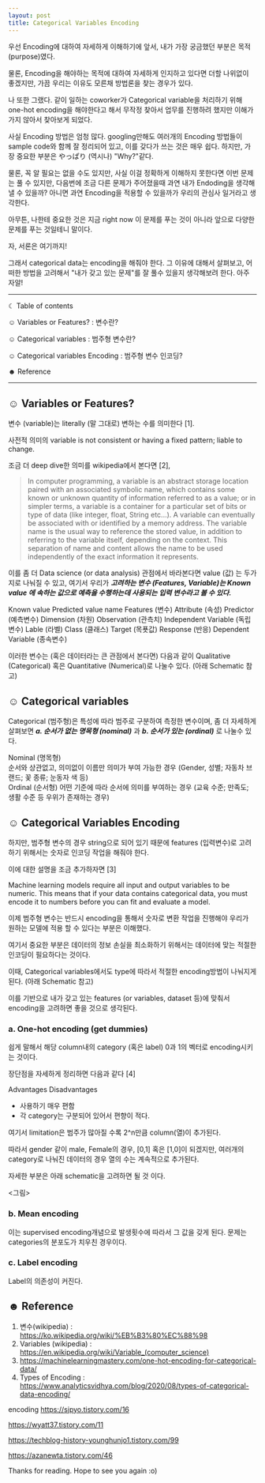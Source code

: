 ```yaml
---
layout: post
title: Categorical Variables Encoding
---
```


우선 Encoding에 대하여 자세하게 이해하기에 앞서, 내가 가장 궁금했던 부분은 목적 (purpose)였다. 

물론, Encoding을 해야하는 목적에 대하여 자세하게 인지하고 있다면 더할 나위없이 좋겠지만, 가끔 우리는 이유도 모른채 방법론을 찾는 경우가 있다.

나 또한 그랬다. 같이 일하는 coworker가 Categorical variable을 처리하기 위해 one-hot encoding을 해야한다고 해서 무작정 찾아서 업무를 진행하려 했지만 이해가 가지 않아서 찾아보게 되었다. 


사실 Encoding 방법은 엄청 많다. googling만해도 여러개의 Encoding 방법들이 sample code와 함께 잘 정리되어 있고, 이를 갖다가 쓰는 것은 매우 쉽다. 하지만, 가장 중요한 부분은 やっぱり (역시나) "Why?"같다. 

물론, 꼭 알 필요는 없을 수도 있지만, 사실 이걸 정확하게 이해하지 못한다면 이번 문제는 풀 수 있지만, 다음번에 조금 다른 문제가 주어졌을때 과연 내가 Endoding을 생각해 낼 수 있을까? 아니면 과연 Encoding을 적용할 수 있을까가 우리의 관심사 일거라고 생각한다. 

아무튼, 나한테 중요한 것은 지금 right now 이 문제를 푸는 것이 아니라 앞으로 다양한 문제를 푸는 것일테니 말이다.

자, 서론은 여기까지!



그래서 categorical data는 encoding을 해줘야 한다. 그 이유에 대해서 살펴보고, 어떠한 방법을 고려해서 "내가 갖고 있는 문제"를 잘 풀수 있을지 생각해보려 한다. 아주 자알!



-----------------------------------------------------------------------

☾ Table of contents

☺︎ Variables or Features? : 변수란?

☺︎ Categorical variables : 범주형 변수란?

☺︎ Categorical variables Encoding : 범주형 변수 인코딩?

☻ Reference 

-----------------------------------------------------------------------

## ☺︎ Variables or Features?
변수 (variable)는 literally (말 그대로) 변하는 수를 의미한다 [1]. 

사전적 의미의 variable is not consistent or having a fixed pattern; liable to change.

조금 더 deep dive한 의미를 wikipedia에서 본다면 [2], 

> In computer programming, a variable is an abstract storage location paired with an associated symbolic name, which contains some known or unknown quantity of information referred to as a value; or in simpler terms, a variable is a container for a particular set of bits or type of data (like integer, float, String etc...). A variable can eventually be associated with or identified by a memory address. The variable name is the usual way to reference the stored value, in addition to referring to the variable itself, depending on the context. This separation of name and content allows the name to be used independently of the exact information it represents.


이를 좀 더 Data science (or data analysis) 관점에서 바라본다면 value (값) 는 두가지로 나눠질 수 있고, 여기서 우리가 ***고려하는 변수 (Features, Variable)는 Known value 에 속하는 값으로 예측을 수행하는데 사용되는 입력 변수라고 볼 수 있다.*** 



Known value	Predicted value
name	Features (변수)
Attribute (속성)
Predictor (예측변수)
Dimension (차원)
Observation (관측치)
Independent Variable (독립변수)	Lable (라벨)
Class (클래스)
Target (목푯값)
Response (반응)
Dependent Variable (종속변수) 


이러한 변수는 (혹은 데이터라는 큰 관점에서 본다면) 다음과 같이 Qualitative (Categorical) 혹은 Quantitative (Numerical)로 나눌수 있다. (아래 Schematic 참고)






## ☺︎ Categorical  variables 
Categorical (범주형)은 특성에 따라 범주로 구분하여 측정한 변수이며, 좀 더 자세하게 살펴보면 ***a. 순서가 없는 명목형 (nominal)*** 과 ***b. 순서가 있는 (ordinal)*** 로 나눌수 있다. 

Nominal (명목형)	
순서와 상관없고, 의미없이 이름만 의미가 부여 가능한 경우
(Gender, 성별; 자동차 브랜드; 꽃 종류; 눈동자 색 등)	
Ordinal (순서형)
어떤 기준에 따라 순서에 의미를 부여하는 경우
(교육 수준; 만족도; 생활 수준 등 우위가 존재하는 경우)


## ☺︎ Categorical  Variables Encoding 
하지만, 범주형 변수의 경우 string으로 되어 있기 때문에 features (입력변수)로 고려하기 위해서는 숫자로 인코딩 작업을 해줘야 한다. 

이에 대한 설명을 조금 추가하자면 [3] 

Machine learning models require all input and output variables to be numeric.
This means that if your data contains categorical data, you must encode it to numbers before you can fit and evaluate a model.


이제 범주형 변수는 반드시 encoding을 통해서 숫자로 변환 작업을 진행해야 우리가 원하는 모델에 적용 할 수 있다는 부분은 이해했다. 

여기서 중요한 부분은 데이터의 정보 손실을 최소화하기 위해서는 데이터에 맞는 적절한 인코딩이 필요하다는 것이다. 



이때, Categorical variables에서도 type에 따라서 적절한 encoding방법이 나눠지게 된다.  (아래 Schematic 참고)




이를 기반으로 내가 갖고 있는 features (or variables, dataset 등)에 맞춰서 encoding을 고려하면 좋을 것으로 생각된다. 



### a. One-hot encoding (get dummies)
쉽게 말해서 해당 column내의 category (혹은 label) 0과 1의 벡터로 encoding시키는 것이다. 



장단점을 자세하게 정리하면 다음과 같다 [4]

Advantages	Disadvantages
+ 사용하기 매우 편함
+ 각 category는 구분되어 있어서 편향이 적다. 	


여기서 limitation은 범주가 많아질 수록 2^n만큼 column(열)이 추가된다. 

따라서 gender 같이 male, Female의 경우, [0,1] 혹은 [1,0]이 되겠지만, 여러개의 category로 나눠진 데이터의 경우 열의 수는 계속적으로 추가된다. 



자세한 부분은 아래 schematic을 고려하면 될 것 이다. 



<그림>



### b. Mean encoding 
이는 supervised encoding개념으로 발생횟수에 따라서 그 값을 갖게 된다. 문제는 categories의 분포도가 치우친 경우이다. 



### c. Label encoding 
Label의 의존성이 커진다.

## ☻ Reference 
1. 변수(wikipedia) : https://ko.wikipedia.org/wiki/%EB%B3%80%EC%88%98
2. Variables (wikipedia) : https://en.wikipedia.org/wiki/Variable_(computer_science) 
3. https://machinelearningmastery.com/one-hot-encoding-for-categorical-data/
4. Types of Encoding : https://www.analyticsvidhya.com/blog/2020/08/types-of-categorical-data-encoding/


encoding https://sjpyo.tistory.com/16

https://wyatt37.tistory.com/11

https://techblog-history-younghunjo1.tistory.com/99

https://azanewta.tistory.com/46





Thanks for reading. Hope to see you again :o)
